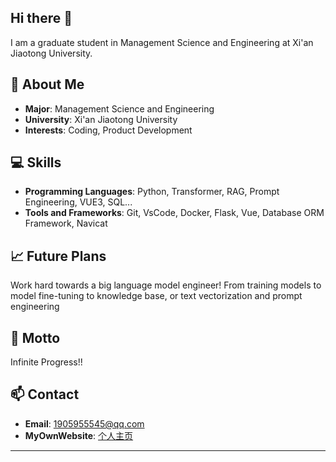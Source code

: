 ## Hi there 👋

<!--
**SK8-j/SK8-J** is a ✨ _special_ ✨ repository because its `README.md` (this file) appears on your GitHub profile.

Here are some ideas to get you started:

- 🔭 I’m currently working on ...
- 🌱 I’m currently learning ...
- 👯 I’m looking to collaborate on ...
- 🤔 I’m looking for help with ...
- 💬 Ask me about ...
- 📫 How to reach me: ...
- 😄 Pronouns: ...
- ⚡ Fun fact: ...
-->
I am a graduate student in Management Science and Engineering at Xi'an Jiaotong University.

## 🤔 About Me

- **Major**: Management Science and Engineering
- **University**: Xi'an Jiaotong University
- **Interests**: Coding, Product Development

## 💻 Skills

- **Programming Languages**: Python, Transformer, RAG, Prompt Engineering, VUE3, SQL...
- **Tools and Frameworks**: Git, VsCode, Docker, Flask, Vue, Database ORM Framework, Navicat

## 📈 Future Plans

Work hard towards a big language model engineer! From training models to model fine-tuning to knowledge base, or text vectorization and prompt engineering

## 🌟 Motto

Infinite Progress!!

## 📫 Contact

- **Email**: 1905955545@qq.com
- **MyOwnWebsite**: [个人主页](https://sk8-j.github.io/)

---

